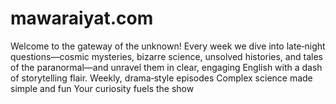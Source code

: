 # mawaraiyat.com
Welcome to the gateway of the unknown! Every week we dive into late‑night questions—cosmic mysteries, bizarre science, unsolved histories, and tales of the paranormal—and unravel them in clear, engaging English with a dash of storytelling flair.  Weekly, drama‑style episodes  Complex science made simple and fun  Your curiosity fuels the show
